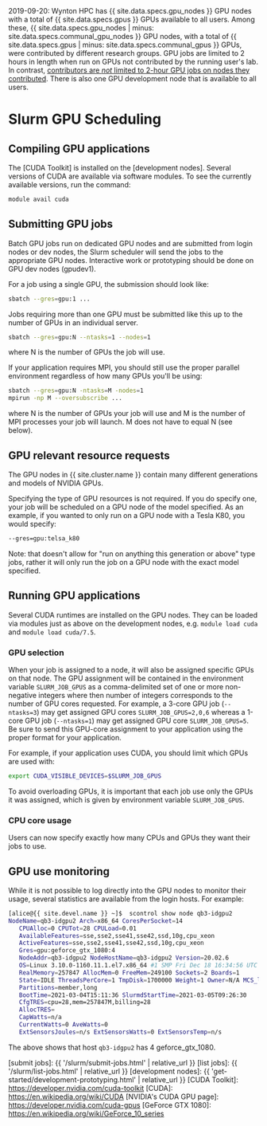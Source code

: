 <div class="alert alert-info" role="alert">
2019-09-20: Wynton HPC has {{ site.data.specs.gpu_nodes }} GPU nodes with a total of {{ site.data.specs.gpus }} GPUs available to all users. Among these, {{ site.data.specs.gpu_nodes | minus: site.data.specs.communal_gpu_nodes }} GPU nodes, with a total of {{ site.data.specs.gpus | minus: site.data.specs.communal_gpus }} GPUs, were contributed by different research groups. GPU jobs are limited to 2 hours in length when run on GPUs not contributed by the running user's lab.  In contrast, <a href="{{ '/scheduler/queues.html' | relative_url }}">contributors are <em>not</em> limited to 2-hour GPU jobs on nodes they contributed</a>.
There is also one GPU development node that is available to all users.
</div>


# Slurm GPU Scheduling

## Compiling GPU applications

The [CUDA Toolkit] is installed on the [development nodes].  Several versions of CUDA are available via software modules.  To see the currently available versions, run the command:
```sh
module avail cuda
```


## Submitting GPU jobs

Batch GPU jobs run on dedicated GPU nodes and are submitted from login nodes or dev nodes, the Slurm scheduler will send the jobs to the appropriate GPU nodes. Interactive work or prototyping should be done on GPU dev nodes (gpudev1). 

For a job using a single GPU, the submission should look like:
```sh
sbatch --gres=gpu:1 ...
```
Jobs requiring more than one GPU must be submitted like this up to the number of GPUs in an individual server.
```sh
sbatch --gres=gpu:N --ntasks=1 --nodes=1
```
where N is the number of GPUs the job will use.

If your application requires MPI, you should still use the proper parallel environment regardless of how many GPUs you'll be using:
```sh
sbatch --gres=gpu:N -ntasks=M -nodes=1
mpirun -np M --oversubscribe ...
```
where N is the number of GPUs your job will use and M is the number of MPI processes your job will launch.  M does not have to equal N (see below).


## GPU relevant resource requests

The GPU nodes in {{ site.cluster.name }} contain many different generations and models of NVIDIA GPUs. 

Specifying the type of GPU resources is not required.  If you do specify one, your job will be scheduled on a GPU node of the model specified.  As an example, if you wanted to only run on a GPU node with a Tesla K80, you would specify:

```sh
--gres=gpu:telsa_k80
```
Note: that doesn't allow for "run on anything this generation or above" type jobs, rather it will only run the job on a GPU node with the exact model specified.

## Running GPU applications

Several CUDA runtimes are installed on the GPU nodes.  They can be loaded via modules just as above on the development nodes, e.g. `module load cuda` and `module load cuda/7.5`.

### GPU selection

When your job is assigned to a node, it will also be assigned specific GPUs on that node.  The GPU assignment will be contained in the environment variable `SLURM_JOB_GPUS` as a comma-delimited set of one or more non-negative integers where then number of integers corresponds to the number of GPU cores requested.  For example, a 3-core GPU job (`--ntasks=3`) may get assigned GPU cores `SLURM_JOB_GPUS=2,0,6` whereas a 1-core GPU job (`--ntasks=1`) may get assigned GPU core `SLURM_JOB_GPUS=5`.  Be sure to send this GPU-core assignment to your application using the proper format for your application.

For example, if your application uses CUDA, you should limit which GPUs are used with:
```sh
export CUDA_VISIBLE_DEVICES=$SLURM_JOB_GPUS
```

<div class="alert alert-warning" role="alert">
To avoid overloading GPUs, it is important that each job use only the GPUs it was assigned, which is given by environment variable <code>SLURM_JOB_GPUS</code>.
</div>


### CPU core usage

Users can now specify exactly how many CPUs and GPUs they want their jobs to use.


## GPU use monitoring

While it is not possible to log directly into the GPU nodes to monitor their usage, several statistics are available from the login hosts.  For example:
```sh
[alice@{{ site.devel.name }} ~]$  scontrol show node qb3-idgpu2
NodeName=qb3-idgpu2 Arch=x86_64 CoresPerSocket=14
   CPUAlloc=0 CPUTot=28 CPULoad=0.01
   AvailableFeatures=sse,sse2,sse41,sse42,ssd,10g,cpu_xeon
   ActiveFeatures=sse,sse2,sse41,sse42,ssd,10g,cpu_xeon
   Gres=gpu:geforce_gtx_1080:4
   NodeAddr=qb3-idgpu2 NodeHostName=qb3-idgpu2 Version=20.02.6
   OS=Linux 3.10.0-1160.11.1.el7.x86_64 #1 SMP Fri Dec 18 16:34:56 UTC 2020
   RealMemory=257847 AllocMem=0 FreeMem=249100 Sockets=2 Boards=1
   State=IDLE ThreadsPerCore=1 TmpDisk=1700000 Weight=1 Owner=N/A MCS_label=N/A
   Partitions=member,long
   BootTime=2021-03-04T15:11:36 SlurmdStartTime=2021-03-05T09:26:30
   CfgTRES=cpu=28,mem=257847M,billing=28
   AllocTRES=
   CapWatts=n/a
   CurrentWatts=0 AveWatts=0
   ExtSensorsJoules=n/s ExtSensorsWatts=0 ExtSensorsTemp=n/s

```
The above shows that host `qb3-idgpu2` has 4 geforce_gtx_1080.


[submit jobs]: {{ '/slurm/submit-jobs.html' | relative_url }}
[list jobs]: {{ '/slurm/list-jobs.html' | relative_url }}
[development nodes]: {{ 'get-started/development-prototyping.html' | relative_url }}
[CUDA Toolkit]: https://developer.nvidia.com/cuda-toolkit
[CUDA]: https://en.wikipedia.org/wiki/CUDA
[NVIDIA's CUDA GPU page]: https://developer.nvidia.com/cuda-gpus
[GeForce GTX 1080]: https://en.wikipedia.org/wiki/GeForce_10_series
